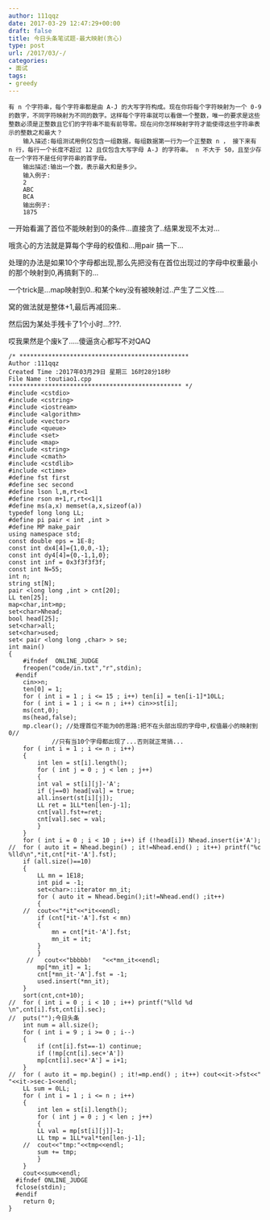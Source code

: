 ```yaml
---
author: 111qqz
date: 2017-03-29 12:47:29+00:00
draft: false
title: 今日头条笔试题-最大映射(贪心)
type: post
url: /2017/03/-/
categories:
- 面试
tags:
- greedy
---
```


    有 n 个字符串，每个字符串都是由 A-J 的大写字符构成。现在你将每个字符映射为一个 0-9 的数字，不同字符映射为不同的数字。这样每个字符串就可以看做一个整数，唯一的要求是这些整数必须是正整数且它们的字符串不能有前导零。现在问你怎样映射字符才能使得这些字符串表示的整数之和最大？
        输入描述:每组测试用例仅包含一组数据，每组数据第一行为一个正整数 n ， 接下来有 n 行，每行一个长度不超过 12 且仅包含大写字母 A-J 的字符串。 n 不大于 50，且至少存在一个字符不是任何字符串的首字母。
        输出描述:输出一个数，表示最大和是多少。
        输入例子:
        2
        ABC
        BCA
        输出例子:
        1875


一开始看漏了首位不能映射到0的条件...直接贪了..结果发现不太对...

哦贪心的方法就是算每个字母的权值和...用pair 搞一下...

处理的办法是如果10个字母都出现,那么先把没有在首位出现过的字母中权重最小的那个映射到0,再搞剩下的...

一个trick是...map映射到0..和某个key没有被映射过..产生了二义性....

窝的做法就是整体+1,最后再减回来..

然后因为某处手残卡了1个小时...???.

哎我果然是个废k了.....傻逼贪心都写不对QAQ

    
    /* ***********************************************
    Author :111qqz
    Created Time :2017年03月29日 星期三 16时28分18秒
    File Name :toutiao1.cpp
    ************************************************ */
    #include <cstdio>
    #include <cstring>
    #include <iostream>
    #include <algorithm>
    #include <vector>
    #include <queue>
    #include <set>
    #include <map>
    #include <string>
    #include <cmath>
    #include <cstdlib>
    #include <ctime>
    #define fst first
    #define sec second
    #define lson l,m,rt<<1
    #define rson m+1,r,rt<<1|1
    #define ms(a,x) memset(a,x,sizeof(a))
    typedef long long LL;
    #define pi pair < int ,int >
    #define MP make_pair
    using namespace std;
    const double eps = 1E-8;
    const int dx4[4]={1,0,0,-1};
    const int dy4[4]={0,-1,1,0};
    const int inf = 0x3f3f3f3f;
    const int N=55;
    int n;
    string st[N];
    pair <long long ,int > cnt[20];
    LL ten[25];
    map<char,int>mp;
    set<char>Nhead;
    bool head[25];
    set<char>all;
    set<char>used;
    set< pair <long long ,char> > se;
    int main()
    {
    	#ifndef  ONLINE_JUDGE 
    	freopen("code/in.txt","r",stdin);
      #endif
    	cin>>n;
    	ten[0] = 1;
    	for ( int i = 1 ; i <= 15 ; i++) ten[i] = ten[i-1]*10LL;
    	for ( int i = 1 ; i <= n ; i++) cin>>st[i];
    	ms(cnt,0);
    	ms(head,false);
    	mp.clear();	//处理首位不能为0的思路:把不在头部出现的字母中,权值最小的映射到0//
    			//只有当10个字母都出现了...否则就正常搞...
    	for ( int i = 1 ; i <= n ; i++)
    	{
    	    int len = st[i].length();
    	    for ( int j = 0 ; j < len ; j++)
    	    {
    		int val = st[i][j]-'A';
    		if (j==0) head[val] = true;
    		all.insert(st[i][j]);
    		LL ret = 1LL*ten[len-j-1];
    		cnt[val].fst+=ret;
    		cnt[val].sec = val;
    	    }
    	}
    	for ( int i = 0 ; i < 10 ; i++) if (!head[i]) Nhead.insert(i+'A');
    //	for ( auto it = Nhead.begin() ; it!=Nhead.end() ; it++) printf("%c %lld\n",*it,cnt[*it-'A'].fst);
    	if (all.size()==10)
    	{
    	    LL mn = 1E18;
    	    int pid = -1;
    	    set<char>::iterator mn_it;
    	    for ( auto it = Nhead.begin();it!=Nhead.end() ;it++)
    	    {
    	//	cout<<"*it"<<*it<<endl;
    		if (cnt[*it-'A'].fst < mn)
    		{
    		    mn = cnt[*it-'A'].fst;
    		    mn_it = it;
    		}
    	    }
    	 //   cout<<"bbbbb!   "<<*mn_it<<endl;
    	    mp[*mn_it] = 1;
    	    cnt[*mn_it-'A'].fst = -1;
    	    used.insert(*mn_it);
    	}
    	sort(cnt,cnt+10);
    //	for ( int i = 0 ; i < 10 ; i++) printf("%lld %d  \n",cnt[i].fst,cnt[i].sec); 
    //	puts("");今日头条
    	int num = all.size();	
    	for ( int i = 9 ; i >= 0 ; i--)
    	{
    	    if (cnt[i].fst==-1) continue;
    	    if (!mp[cnt[i].sec+'A'])
    	    mp[cnt[i].sec+'A'] = i+1;
    	}
    //	for ( auto it = mp.begin() ; it!=mp.end() ; it++) cout<<it->fst<<" "<<it->sec-1<<endl;
    	LL sum = 0LL;
    	for ( int i = 1 ; i <= n ; i++)
    	{
    	    int len = st[i].length();
    	    for ( int j = 0 ; j < len ; j++)
    	    {
    		LL val = mp[st[i][j]]-1;
    		LL tmp = 1LL*val*ten[len-j-1];
    	//	cout<<"tmp:"<<tmp<<endl;
    		sum += tmp;
    	    }
    	}
    	cout<<sum<<endl;
      #ifndef ONLINE_JUDGE  
      fclose(stdin);
      #endif
        return 0;
    }
    



